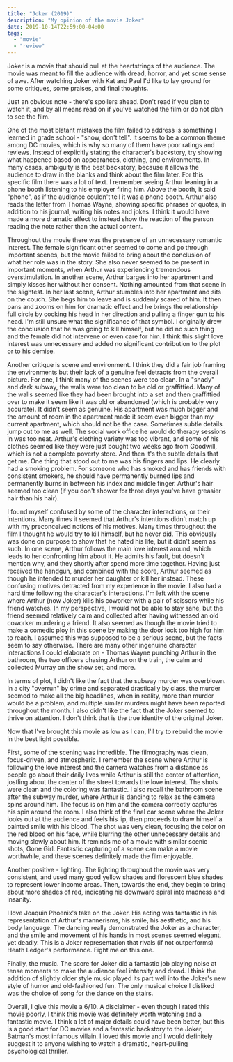 ```yaml
---
title: "Joker (2019)"
description: "My opinion of the movie Joker"
date: 2019-10-14T22:59:00-04:00
tags:
  - "movie"
  - "review"
---
```


Joker is a movie that should pull at the heartstrings of the audience. The movie was meant to fill the audience with dread, horror, and yet some sense of awe. After watching Joker with Kat and Paul I'd like to lay ground for some critiques, some praises, and final thoughts.

Just an obvious note - there's spoilers ahead. Don't read if you plan to watch it, and by all means read on if you've watched the film or do not plan to see the film.

One of the most blatant mistakes the film failed to address is something I learned in grade school - "show, don't tell". It seems to be a common theme among DC movies, which is why so many of them have poor ratings and reviews. Instead of explicitly stating the character's backstory, try showing what happened based on appearances, clothing, and environments. In many cases, ambiguity is the best backstory, because it allows the audience to draw in the blanks and think about the film later. For this specific film there was a lot of text. I remember seeing Arthur leaning in a phone booth listening to his employer firing him. Above the booth, it said "phone", as if the audience couldn't tell it was a phone booth. Arthur also reads the letter from Thomas Wayne, showing specific phrases or quotes, in addition to his journal, writing his notes and jokes. I think it would have made a more dramatic effect to instead show the reaction of the person reading the note rather than the actual content.

Throughout the movie there was the presence of an unnecessary romantic interest. The female significant other seemed to come and go through important scenes, but the movie failed to bring about the conclusion of what her role was in the story. She also never seemed to be present in important moments, when Arthur was experiencing tremendous overstimulation. In another scene, Arthur barges into her apartment and simply kisses her without her consent. Nothing amounted from that scene in the slightest. In her last scene, Arthur stumbles into her apartment and sits on the couch. She begs him to leave and is suddenly scared of him. It then pans and zooms on him for dramatic effect and he brings the relationship full circle by cocking his head in her direction and pulling a finger gun to his head. I'm still unsure what the significance of that symbol. I originally drew the conclusion that he was going to kill himself, but he did no such thing and the female did not intervene or even care for him. I think this slight love interest was unnecessary and added no significant contribution to the plot or to his demise.

Another critique is scene and environment. I think they did a fair job framing the environments but their lack of a genuine feel detracts from the overall picture. For one, I think many of the scenes were too clean. In a "shady" and dark subway, the walls were too clean to be old or graffittied. Many of the walls seemed like they had been brought into a set and then graffittied over to make it seem like it was old or abandoned (which is probably very accurate). It didn't seem as genuine. His apartment was much bigger and the amount of room in the apartment made it seem even bigger than my current apartment, which should not be the case. Sometimes subtle details jump out to me as well. The social work office he would do therapy sessions in was too neat. Arthur's clothing variety was too vibrant, and some of his clothes seemed like they were just bought two weeks ago from Goodwill, which is not a complete poverty store. And then it's the subtle details that get me. One thing that stood out to me was his fingers and lips. He clearly had a smoking problem. For someone who has smoked and has friends with consistent smokers, he should have permanently burned lips and permanently burns in between his index and middle finger. Arthur's hair seemed too clean (if you don't shower for three days you've have greasier hair than his hair).

I found myself confused by some of the character interactions, or their intentions. Many times it seemed that Arthur's intentions didn't match up with my preconceived notions of his motives. Many times throughout the film I thought he would try to kill himself, but he never did. This obviously was done on purpose to show that he hated his life, but it didn't seem as such. In one scene, Arthur follows the main love interest around, which leads to her confronting him about it. He admits his fault, but doesn't mention why, and they shortly after spend more time together. Having just received the handgun, and combined with the score, Arthur seemed as though he intended to murder her daughter or kill her instead. These confusing motives detracted from my experience in the movie. I also had a hard time following the character's interactions. I'm left with the scene where Arthur (now Joker) kills his coworker with a pair of scissors while his friend watches. In my perspective, I would not be able to stay sane, but the friend seemed relatively calm and collected after having witnessed an old coworker murdering a friend. It also seemed as though the movie tried to make a comedic ploy in this scene by making the door lock too high for him to reach. I assumed this was supposed to be a serious scene, but the facts seem to say otherwise. There are many other ingenuine character interactions I could elaborate on - Thomas Wayne punching Arthur in the bathroom, the two officers chasing Arthur on the train, the calm and collected Murray on the show set, and more.

In terms of plot, I didn't like the fact that the subway murder was overblown. In a city "overrun" by crime and separated drastically by class, the murder seemed to make all the big headlines, when in reality, more than murder would be a problem, and multiple similar murders might have been reported throughout the month. I also didn't like the fact that the Joker seemed to thrive on attention. I don't think that is the true identity of the original Joker.

Now that I've brought this movie as low as I can, I'll try to rebuild the movie in the best light possible.

First, some of the scening was incredible. The filmography was clean, focus-driven, and atmospheric. I remember the scene where Arthur is following the love interest and the camera watches from a distance as people go about their daily lives while Arthur is still the center of attention, jostling about the center of the street towards the love interest. The shots were clean and the coloring was fantastic. I also recall the bathroom scene after the subway murder, where Arthur is dancing to relax as the camera spins around him. The focus is on him and the camera correctly captures his spin around the room. I also think of the final car scene where the Joker looks out at the audience and feels his lip, then proceeds to draw himself a painted smile with his blood. The shot was very clean, focusing the color on the red blood on his face, while blurring the other unnecessary details and moving slowly about him. It reminds me of a movie with similar scenic shots, Gone Girl. Fantastic capturing of a scene can make a movie worthwhile, and these scenes definitely made the film enjoyable.

Another positive - lighting. The lighting throughout the movie was very consistent, and used many good yellow shades and florescent blue shades to represent lower income areas. Then, towards the end, they begin to bring about more shades of red, indicating his downward spiral into madness and insanity.

I love Joaquin Phoenix's take on the Joker. His acting was fantastic in his representation of Arthur's mannerisms, his smile, his aesthetic, and his body language. The dancing really demonstrated the Joker as a character, and the smile and movement of his hands in most scenes seemed elegant, yet deadly. This is a Joker representation that rivals (if not outperforms) Heath Ledger's performance. Fight me on this one.

Finally, the music. The score for Joker did a fantastic job playing noise at tense moments to make the audience feel intensity and dread. I think the addition of slightly older style music played its part well into the Joker's new style of humor and old-fashioned fun. The only musical choice I disliked was the choice of song for the dance on the stairs.

Overall, I give this movie a 6/10. A disclaimer - even though I rated this movie poorly, I think this movie was definitely worth watching and a fantastic movie. I think a lot of major details could have been better, but this is a good start for DC movies and a fantastic backstory to the Joker, Batman's most infamous villain. I loved this movie and I would definitely suggest it to anyone wishing to watch a dramatic, heart-pulling psychological thriller.
